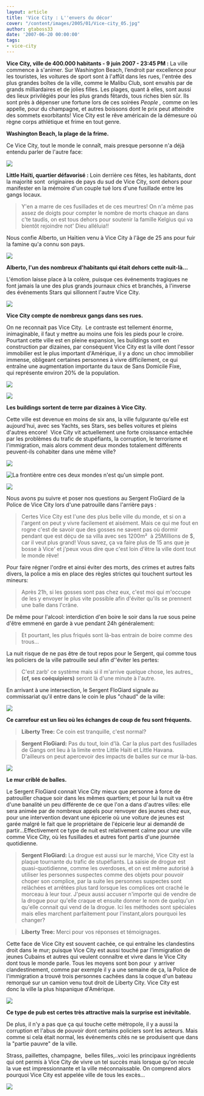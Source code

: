```yaml
---
layout: article
title: 'Vice City : L''envers du décor'
cover: "/content/images/2005/01/Vice-city_05.jpg"
author: gtaboss33
date: '2007-06-20 00:00:00'
tags:
- vice-city
---
```


 **Vice City, ville de 400.000 habitants&nbsp;- 9 juin 2007 - 23:45 PM :** La ville commence à s'animer. Sur Washington Beach, l’endroit par excellence pour les touristes, les voitures de sport sont à l'affût dans les rues, l'entrée des plus grandes boîtes de la ville, comme le Malibu Club, sont envahis par de grands milliardaires et de jolies filles. Les plages, quant à elles, sont aussi des lieux privilégiés pour les&nbsp;plus grands fêtards, tous&nbsp;riches bien sûr.&nbsp;Ils sont près à dépenser une fortune lors de ces soirées _People ,_ comme on les appelle, pour du champagne, et autres boissons dont le prix peut atteindre des sommets exorbitants! Vice City est le rêve américain de la démesure où règne corps athlétique et frime en tout genre.

**Washington Beach, la plage de la frime.**

Ce Vice City, tout le monde le connaît, mais presque personne n'a déjà entendu parler de l'autre face:

![](  /content/images/2005/01/Vice-city_07.jpg)

**Little Haïti, quartier défavorisé :** Loin derrière ces fêtes, les habitants, dont la majorité sont&nbsp; originaires de pays du&nbsp;sud de Vice City, sont dehors pour manifester en la mémoire d'un couple tué lors d'une fusillade entre les gangs locaux.

> Y'en a marre de ces fusillades et de ces meurtres! On n'a même pas assez de doigts pour compter le nombre de morts chaque an dans c'te taudis, on est tous dehors pour soutenir la famille Kelgius qui va bientôt rejoindre not' Dieu alléluia!!

Nous confie Alberto, un Haïtien venu à Vice City à l'âge de 25 ans pour fuir la famine qu'a connu son pays.

![](  /content/images/2005/01/Vice-city_11.jpg)

**Alberto, l'un des&nbsp;nombreux d'habitants qui était&nbsp;dehors cette nuit-là...**

L'émotion laisse place à la colère, puisque ces événements tragiques ne font jamais la une des plus grands journaux chics et branchés, à l'inverse des événements Stars qui sillonnent l'autre Vice City.

![](  /content/images/2005/01/Vice-city_09.jpg)

**Vice City compte de nombreux gangs dans ses rues.**

On ne reconnait pas Vice City. &nbsp;Le contraste est tellement énorme, inimaginable, il faut y mettre au moins une fois les pieds pour le croire. Pourtant cette ville est en pleine expansion, les buildings sont en construction par dizaines,&nbsp;par conséquent&nbsp;Vice City est la ville dont l'essor immobilier est le plus important d'Amérique, il y a donc un choc immobilier immense, obligeant certaines personnes à vivre difficilement, ce qui entraîne une augmentation importante du taux de Sans Domicile Fixe, qui&nbsp;représente environ 20% de la population.

![](  /content/images/2005/01/Vice-city_02.jpg)

![](  /content/images/2005/01/Vice-city_03.jpg)

**Les buildings sortent de terre par dizaines à Vice City.**

Cette ville est devenue en moins de six ans, la ville fulgurante qu'elle est aujourd'hui, avec ses Yachts, ses Stars, ses belles voitures et pleins d'autres encore!&nbsp;&nbsp;Vice City&nbsp;vit actuellement une forte croissance entachée par les problèmes du trafic de stupéfiants, la corruption, le terrorisme et l'immigration, mais alors comment deux mondes totalement différents peuvent-ils cohabiter dans une même ville?

![](  /content/images/2005/01/Vice-city_10.jpg)

![La frontière entre ces deux mondes n'est qu'un simple pont.](  /content/images/2005/01/Vice-city_04.jpg)

![](  /content/images/2005/01/Vice-city_16.jpg)

Nous avons pu suivre et poser nos questions au Sergent FloGiard de la Police de&nbsp;Vice City&nbsp;lors d'une patrouille dans&nbsp;l'arrière pays :

> Certes Vice City est l'une des plus belle ville du monde, et si on a l'argent on peut y vivre facilement et aisément. Mais ce qui me fout en rogne c'est de savoir que des gosses ne savent pas où dormir pendant que est déçu de sa villa avec ses 1200m²&nbsp; à 25Millions de $, car il veut plus grand! Vous savez, ça va faire plus de 15 ans que je bosse à Vice'&nbsp;et j'peux vous dire que c'est loin d'être la ville dont tout le monde rêve!

Pour faire régner l'ordre et ainsi éviter des morts, des crimes et autres faits divers, la police a mis en place des règles strictes qui touchent surtout les mineurs:

> Après 21h, si les gosses sont pas chez eux, c'est moi qui m'occupe de les y envoyer le plus vite possible afin d'éviter qu'ils se prennent une balle dans l'crâne.

De même pour l'alcool: interdiction d'en boire le soir dans la rue&nbsp;sous peine d'être emmené en garde à vue pendant 24h généralement:

> Et pourtant, les plus friqués sont là-bas entrain de boire comme des trous...

La nuit risque de ne pas être de tout repos pour le Sergent, qui comme tous les policiers de la ville patrouille seul afin d''éviter les pertes:

> C'est zarb' ce système mais si il m'arrive quelque chose, les autres\_ **(cf, ses coéquipiers)** seront là d'une minute à l'autre.

En arrivant à une intersection, le Sergent FloGiard signale au commissariat&nbsp;qu'il entre dans le coin le plus "chaud" de la ville:

![](  /content/images/2005/01/Vice-city_13.jpg)

**Ce carrefour est un lieu où les échanges de coup de feu sont fréquents.**

> **Liberty Tree:** Ce coin est tranquille, c'est normal?

> **Sergent FloGiard:** Pas du tout, loin d'là. Car la plus part des fusillades de Gangs ont lieu à la limite entre Little Haïti et Little Havana. D'ailleurs on peut apercevoir des impacts de balles sur ce mur là-bas.

![](  /content/images/2005/01/Vice-city_14.jpg)

**Le mur criblé de balles.**

Le Sergent FloGiard connait Vice City mieux que personne à force de patrouiller chaque soir dans les mêmes quartiers; et pour lui la nuit va être d'une banalité un peu différente de ce que l'on a dans d'autres villes: elle sera animée par de nombreux appels pour renvoyer des jeunes chez eux, pour une intervention devant une épicerie où une voiture de jeunes&nbsp;est garée malgré le fait que le propriétaire de l'épicerie leur ai demandé de partir...Effectivement ce type de nuit est relativement calme pour une ville comme Vice City, où les fusillades et autres&nbsp;font partis d'une journée quotidienne.

> **Sergent FloGiard:** La drogue est aussi sur le marché, Vice City est la plaque tournante du trafic de stupéfiants. La saisie de drogue est quasi-quotidienne, comme les overdoses,&nbsp;et on est&nbsp;même&nbsp;autorisé à utiliser les personnes suspectes comme des objets pour pouvoir choper son complice, par la suite les personnes suspectes sont relâchées et arrêtées plus tard lorsque les complices ont craché le morceau à leur tour.&nbsp;J'peux aussi accuser n'importe qui de vendre de la drogue pour qu'elle craque et ensuite donner le nom de quelqu'un qu'elle connait qui vend de la drogue. Ici les méthodes sont spéciales mais elles marchent parfaitement pour l'instant,alors pourquoi les changer?

> **Liberty Tree:** Merci pour vos réponses et témoignages.

Cette face de Vice City est souvent cachée, ce qui entraîne les clandestins droit dans le mur; puisque&nbsp;Vice City est aussi touché par l'immigration de jeunes Cubains et autres qui veulent connaître et vivre dans le Vice City dont tous le monde parle. Tous les moyens sont bon pour&nbsp; y arriver clandestinement, comme par exemple il y a une semaine de ça,&nbsp;la Police de l'immigration a trouvé trois personnes&nbsp;cachées dans la coque d'un bateau remorqué sur un camion venu tout droit de Liberty City. Vice City est donc&nbsp;la ville la plus hispanique d'Amérique.

![](  /content/images/2005/01/Vice-city_15.jpg)

**Ce type de pub est certes très attractive mais la surprise est inévitable.**

De plus, il n'y a pas que ça qui&nbsp;touche cette métropole, il y a aussi la corruption et l'abus de pouvoir dont&nbsp;certains policiers sont les acteurs. Mais comme si cela était normal, les événements cités ne se produisent que dans la "partie pauvre" de la ville.

Strass, paillettes, champagne,&nbsp; belles filles,..voici les principaux ingrédients qui ont permis à Vice City de&nbsp;vivre&nbsp;un tel succès mais lorsque qu'on recule la vue est impressionnante et la ville méconnaissable. On comprend alors pourquoi Vice City est appelée ville de tous les excès...

![](  /content/images/2005/01/Vice-city_08.jpg)

<!--kg-card-end: markdown-->
